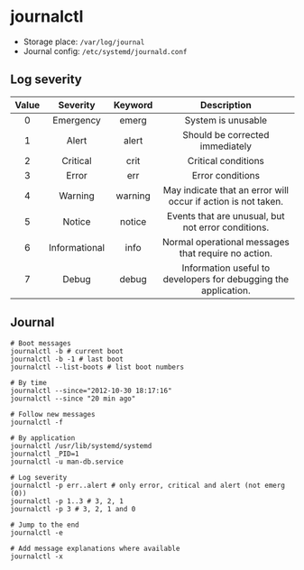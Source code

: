# journalctl

- Storage place: `/var/log/journal`
- Journal config: `/etc/systemd/journald.conf`

## Log severity

| Value |   Severity    | Keyword |                           Description                           |
| :---: | :-----------: | :-----: | :-------------------------------------------------------------: |
|   0   |   Emergency   |  emerg  |                       System is unusable                        |
|   1   |     Alert     |  alert  |                 Should be corrected immediately                 |
|   2   |   Critical    |  crit   |                       Critical conditions                       |
|   3   |     Error     |   err   |                        Error conditions                         |
|   4   |    Warning    | warning |  May indicate that an error will occur if action is not taken.  |
|   5   |    Notice     | notice  |       Events that are unusual, but not error conditions.        |
|   6   | Informational |  info   |       Normal operational messages that require no action.       |
|   7   |     Debug     |  debug  | Information useful to developers for debugging the application. |

## Journal

```shell
# Boot messages
journalctl -b # current boot
journalctl -b -1 # last boot
journalctl --list-boots # list boot numbers

# By time
journalctl --since="2012-10-30 18:17:16"
journalctl --since "20 min ago"

# Follow new messages
journalctl -f

# By application
journalctl /usr/lib/systemd/systemd
journalctl _PID=1
journalctl -u man-db.service

# Log severity
journalctl -p err..alert # only error, critical and alert (not emerg (0))
journalctl -p 1..3 # 3, 2, 1
journalctl -p 3 # 3, 2, 1 and 0

# Jump to the end
journalctl -e

# Add message explanations where available
journalctl -x

```
